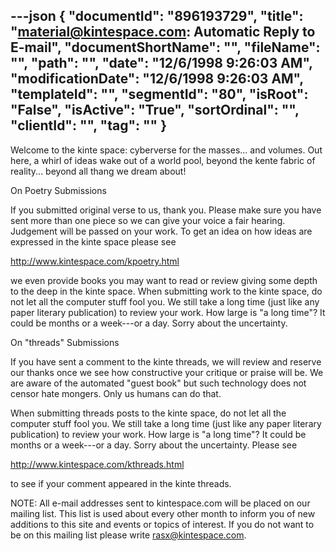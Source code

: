 ---json
{
  "documentId": "896193729",
  "title": "material@kintespace.com: Automatic Reply to E-mail",
  "documentShortName": "",
  "fileName": "",
  "path": "",
  "date": "12/6/1998 9:26:03 AM",
  "modificationDate": "12/6/1998 9:26:03 AM",
  "templateId": "",
  "segmentId": "80",
  "isRoot": "False",
  "isActive": "True",
  "sortOrdinal": "",
  "clientId": "",
  "tag": ""
}
---

Welcome to the kinte space: cyberverse for the masses... and volumes. Out here, a whirl of ideas wake out of a world pool, beyond the kente fabric of reality... beyond all thang we dream about!


On Poetry Submissions

If you submitted original verse to us, thank you. Please make sure you have sent more than one piece so we can give your voice a fair hearing. Judgement will be passed on your work. To get an idea on how ideas are expressed in the kinte space please see

http://www.kintespace.com/kpoetry.html

we even provide books you may want to read or review giving some depth to the deep in the kinte space. When submitting work to the kinte space, do not let all the computer stuff fool you. We still take a long time (just like any paper literary publication) to review your work. How large is &quot;a long time&quot;? It could be months or a week---or a day. Sorry about the uncertainty.


On &quot;threads&quot; Submissions

If you have sent a comment to the kinte threads, we will review and reserve our thanks once we see how constructive your critique or praise will be. We are aware of the automated &quot;guest book&quot; but such technology does not censor hate mongers. Only us humans can do that.

When submitting threads posts to the kinte space, do not let all the computer stuff fool you. We still take a long time (just like any paper literary publication) to review your work. How large is &quot;a long time&quot;? It could be months or a week---or a day. Sorry about the uncertainty. Please see

http://www.kintespace.com/kthreads.html

to see if your comment appeared in the kinte threads.


NOTE: All e-mail addresses sent to kintespace.com will be placed on our mailing list. This list is used about every other month to inform you of new additions to this site and events or topics of interest. If you do not want to be on this mailing list please write rasx@kintespace.com.
